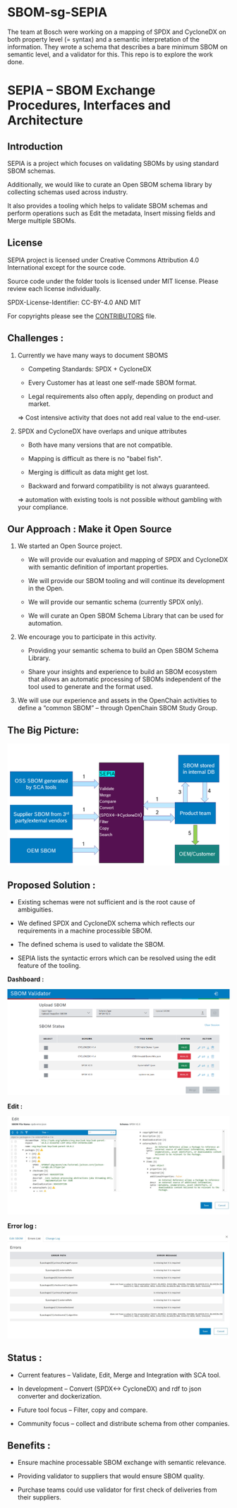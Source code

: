 # SBOM-sg-SEPIA

The team at Bosch were working on a mapping of SPDX and CycloneDX on both property level (= syntax) and a semantic interpretation of the information. They wrote a schema that describes a bare minimum SBOM on semantic level, and a validator for this. This repo is to explore the work done.

# SEPIA – SBOM Exchange Procedures, Interfaces and Architecture

## Introduction 

SEPIA is a project which focuses on validating SBOMs by using standard SBOM schemas. 

Additionally, we would like to curate an Open SBOM schema library by collecting schemas used across industry.

It also provides a tooling which helps to validate SBOM schemas and perform operations such as Edit the metadata, Insert missing fields and Merge multiple SBOMs.


## License

SEPIA project is licensed under Creative Commons Attribution 4.0 International except for the source code.

Source code under the folder tools is licensed under MIT license. Please review each license individually. 

SPDX-License-Identifier: CC-BY-4.0 AND MIT


For copyrights please see the [CONTRIBUTORS](CONTRIBUTORS) file.

## Challenges :

1. Currently we have many ways to document SBOMS

    * Competing Standards: SPDX + CycloneDX

    * Every Customer has at least one self-made SBOM format.

    * Legal requirements also often apply, depending on product and market.

    => Cost intensive activity that does not add real value to the end-user.

2. SPDX and CycloneDX have overlaps and unique attributes

    * Both have many versions that are not compatible.

    * Mapping is difficult as there is no "babel fish".

    * Merging is difficult as data might get lost.

    * Backward and forward compatibility is not always guaranteed.

    => automation with existing tools is not possible without gambling with your compliance.


## Our Approach : Make it Open Source

1.  We started an Open Source project.

    * We will provide our evaluation and mapping of SPDX and CycloneDX with semantic definition of important properties.

    * We will provide our SBOM tooling and will continue its development in the Open.

    * We will provide our semantic schema (currently SPDX only).

    * We will curate an Open SBOM Schema Library that can be used for automation.

2.  We encourage you to participate in this activity.

    * Providing your semantic schema to build an Open SBOM Schema Library.

    * Share your insights and experience to build an SBOM ecosystem that allows an automatic processing of SBOMs independent of the tool used to generate and the format used.

3.  We will use our experience and assets in the OpenChain activities to define a “common SBOM” –  through OpenChain SBOM Study Group.


## The Big Picture:

![alt text](Images/SEPIA-workflow.png)

## Proposed Solution :

* Existing schemas were not sufficient and is the root cause of ambiguities.

* We defined SPDX and CycloneDX schema which reflects our requirements in a machine processible SBOM.

* The defined schema is used to validate the SBOM.

* SEPIA lists the syntactic errors which can be resolved using the edit feature of the tooling.

**Dashboard :** 

![alt text](Images/Dashboard.png)

**Edit :** 

![alt text](Images/image-2.png)

**Error log :**

![alt text](Images/image-3.png)


## Status :

* Current features – Validate, Edit, Merge and Integration with SCA tool.

* In development – Convert (SPDX<-> CycloneDX) and rdf to json converter and dockerization.

* Future tool focus – Filter, copy and compare.

* Community focus – collect and distribute schema from other companies.


## Benefits :

* Ensure machine processable SBOM exchange with semantic relevance.

* Providing validator to suppliers that would ensure SBOM quality.

* Purchase teams could use validator for first check of deliveries from their suppliers.
    

